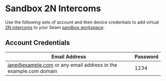 # Sandbox 2N Intercoms

Use the following sets of account and then device credentials to add virtual [2N intercoms](../2n-intercom-systems.md) to your Seam [sandbox workspace](../../core-concepts/workspaces/#sandbox-workspaces):

## Account Credentials

| Email Address                                                   | Password |
| --------------------------------------------------------------- | -------- |
| jane@example.com or any email address in the example.com domain | 1234     |
